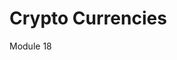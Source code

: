 # Crypto Currencies
Module 18
<!--

## Overview of the Analysis
The purpose of this analysis is to anaylyze a portfolio of loans and based on six different machine learning models determine whether the models can accurately predict whether each loan is a low or high credit risk.

The six difference machine learning models are:

* Naive Random Oversampling
* SMOTE Oversampling
* Cluster Centroid Undersampling
* SMOTEENN (Combination over and undesampling)
* Balanced Random Forest Classifier
* Easy Ensemble AdaBoost Classifier


## Results

By combining the results of each of the learning models in the below table you can visualize comparison results:

![](https://github.com/lavec0324/Credit_Risk_Analysis/blob/main/resources/summary_graph.png)

In addition, you can see from the balanced random forest classifier top ten fields that were used in terms of importance:

![](https://github.com/lavec0324/Credit_Risk_Analysis/blob/main/resources/top_ten_features.png)


## Summary 

In summary there were varying degrees of success with models but the Easy Ensemble AdaBoost Classifier consistently provided at least or better results than the five other models. One note to identify is while the accruacy was very high on the high_risk predictions, the precision and F1 scores were very low.  Filtering out high risk loans would be a main imperative of this model and none of these models are able to do that at a high rate. With the current configuration it may not make sense to use these model to predict Credit Risk however these models could potentially be tweaked to limit the fields used in the analysis to more definitive indicators such as DTI and it may produce better results.

-->


